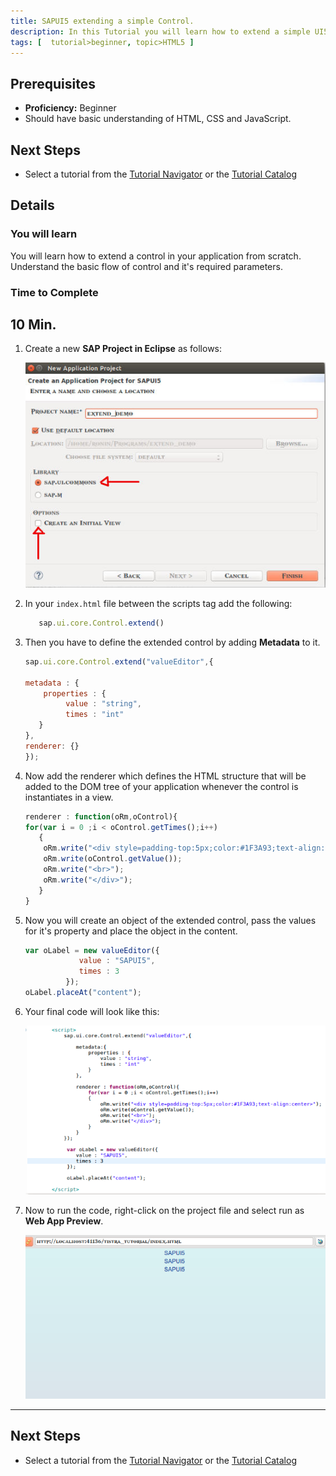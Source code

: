 ```yaml
---
title: SAPUI5 extending a simple Control.
description: In this Tutorial you will learn how to extend a simple UI5 control.
tags: [  tutorial>beginner, topic>HTML5 ]
---
```

## Prerequisites  
- **Proficiency:** Beginner
- Should have basic understanding of HTML, CSS and JavaScript.

## Next Steps
 - Select a tutorial from the [Tutorial Navigator](http://go.sap.com/developer/tutorial-navigator.html) or the [Tutorial Catalog](http://go.sap.com/developer/tutorials.html)

## Details
### You will learn  

You will learn how to extend a control in your application from scratch.
Understand the basic flow of control and it's required parameters.

### Time to Complete
**10 Min**.
---
1. Create a new **SAP Project in Eclipse** as follows:

   ![sapui5_project](sap_1.jpg)

2. In your `index.html` file between the scripts tag add the following:

    ```javascript
       sap.ui.core.Control.extend()
    ```

3. Then you have to define the extended control by adding **Metadata** to it.

    ```javascript
    sap.ui.core.Control.extend("valueEditor",{

    metadata : {
  	    properties : {
  		     value : "string",
  		     times : "int"
       }
    },
    renderer: {}
    });
    ```

4. Now add the renderer  which defines the HTML structure that will be added to the DOM tree of your application whenever the control is instantiates in a view.

    ```javascript
    renderer : function(oRm,oControl){
    for(var i = 0 ;i < oControl.getTimes();i++)
       {
        oRm.write("<div style=padding-top:5px;color:#1F3A93;text-align:center>");
        oRm.write(oControl.getValue());
        oRm.write("<br>");
        oRm.write("</div>");
       }
    }
    ```

5. Now you will create an object of the extended control, pass the values for it's property and place the object in the content.

    ```javascript
    var oLabel = new valueEditor({
  				value : "SAPUI5",
  				times : 3
  			 });
    oLabel.placeAt("content");

    ```

6. Your final code will look like this:

     ![all_code ](img_1.png)

7. Now to run the code, right-click on the project file and select run as **Web App Preview**.

     ![finaloutput](img_2.png)

---

## Next Steps
 - Select a tutorial from the [Tutorial Navigator](http://go.sap.com/developer/tutorial-navigator.html) or the [Tutorial Catalog](http://go.sap.com/developer/tutorials.html)
